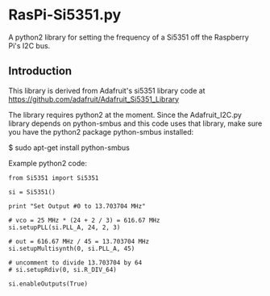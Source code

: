 # RasPi-Si5351.py

A python2 library for setting the frequency of a Si5351 off the Raspberry Pi's I2C bus.

## Introduction

This library is derived from Adafruit's si5351 library code at https://github.com/adafruit/Adafruit_Si5351_Library

The library requires python2 at the moment.  Since the Adafruit_I2C.py library depends on python-smbus and this code uses that library, make sure you have the python2 package python-smbus installed:

$ sudo apt-get install python-smbus

Example python2 code:

```
from Si5351 import Si5351

si = Si5351()

print "Set Output #0 to 13.703704 MHz"  

# vco = 25 MHz * (24 + 2 / 3) = 616.67 MHz
si.setupPLL(si.PLL_A, 24, 2, 3)

# out = 616.67 MHz / 45 = 13.703704 MHz 
si.setupMultisynth(0, si.PLL_A, 45)

# uncomment to divide 13.703704 by 64
# si.setupRdiv(0, si.R_DIV_64)

si.enableOutputs(True)
```

